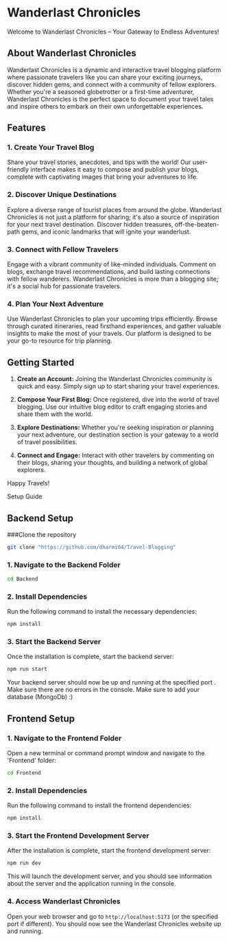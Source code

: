 # Wanderlast Chronicles

Welcome to Wanderlast Chronicles – Your Gateway to Endless Adventures!

## About Wanderlast Chronicles

Wanderlast Chronicles is a dynamic and interactive travel blogging platform where passionate travelers like you can share your exciting journeys, discover hidden gems, and connect with a community of fellow explorers. Whether you're a seasoned globetrotter or a first-time adventurer, Wanderlast Chronicles is the perfect space to document your travel tales and inspire others to embark on their own unforgettable experiences.

## Features

### 1. **Create Your Travel Blog**

Share your travel stories, anecdotes, and tips with the world! Our user-friendly interface makes it easy to compose and publish your blogs, complete with captivating images that bring your adventures to life.

### 2. **Discover Unique Destinations**

Explore a diverse range of tourist places from around the globe. Wanderlast Chronicles is not just a platform for sharing; it's also a source of inspiration for your next travel destination. Discover hidden treasures, off-the-beaten-path gems, and iconic landmarks that will ignite your wanderlust.

### 3. **Connect with Fellow Travelers**

Engage with a vibrant community of like-minded individuals. Comment on blogs, exchange travel recommendations, and build lasting connections with fellow wanderers. Wanderlast Chronicles is more than a blogging site; it's a social hub for passionate travelers.

### 4. **Plan Your Next Adventure**

Use Wanderlast Chronicles to plan your upcoming trips efficiently. Browse through curated itineraries, read firsthand experiences, and gather valuable insights to make the most of your travels. Our platform is designed to be your go-to resource for trip planning.

## Getting Started

1. **Create an Account:** Joining the Wanderlast Chronicles community is quick and easy. Simply sign up to start sharing your travel experiences.

2. **Compose Your First Blog:** Once registered, dive into the world of travel blogging. Use our intuitive blog editor to craft engaging stories and share them with the world.

3. **Explore Destinations:** Whether you're seeking inspiration or planning your next adventure, our destination section is your gateway to a world of travel possibilities.

4. **Connect and Engage:** Interact with other travelers by commenting on their blogs, sharing your thoughts, and building a network of global explorers.



Happy Travels!

 Setup Guide


## Backend Setup
###Clone the repository 
```bash
git clone "https://github.com/dharmi04/Travel-Blogging"
```

### 1. Navigate to the Backend Folder


```bash
cd Backend
```

### 2. Install Dependencies

Run the following command to install the necessary dependencies:

```bash
npm install
```

### 3. Start the Backend Server

Once the installation is complete, start the backend server:

```bash
npm run start
```

Your backend server should now be up and running at the specified port . Make sure there are no errors in the console.
Make sure to add your database (MongoDb) :)

## Frontend Setup

### 1. Navigate to the Frontend Folder

Open a new terminal or command prompt window and navigate to the 'Frontend' folder:

```bash
cd Frontend
```

### 2. Install Dependencies

Run the following command to install the frontend dependencies:

```bash
npm install
```

### 3. Start the Frontend Development Server

After the installation is complete, start the frontend development server:

```bash
npm run dev
```

This will launch the development server, and you should see information about the server and the application running in the console.

### 4. Access Wanderlast Chronicles

Open your web browser and go to `http://localhost:5173` (or the specified port if different). You should now see the Wanderlast Chronicles website up and running.


